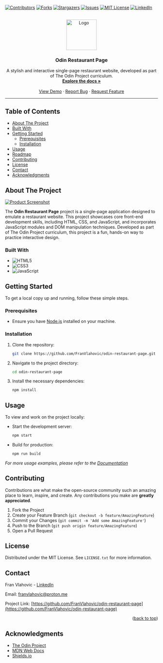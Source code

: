 <!-- PROJECT SHIELDS -->
[![Contributors][contributors-shield]][contributors-url]
[![Forks][forks-shield]][forks-url]
[![Stargazers][stars-shield]][stars-url]
[![Issues][issues-shield]][issues-url]
[![MIT License][license-shield]][license-url]
[![LinkedIn][linkedin-shield]][linkedin-url]

<!-- PROJECT LOGO -->
<br />
<div align="center">
  <a href="https://github.com/FranVlahovic/odin-restaurant-page">
    <img src="images/logo.png" alt="Logo" width="100" height="100">
  </a>

  <h3 align="center">Odin Restaurant Page</h3>

  <p align="center">
    A stylish and interactive single-page restaurant website, developed as part of The Odin Project curriculum.
    <br />
    <a href="https://github.com/FranVlahovic/odin-restaurant-page"><strong>Explore the docs »</strong></a>
    <br />
    <br />
    <a href="https://your-live-demo-link.com">View Demo</a>
    ·
    <a href="https://github.com/FranVlahovic/odin-restaurant-page/issues/new?labels=bug&template=bug-report---.md">Report Bug</a>
    ·
    <a href="https://github.com/FranVlahovic/odin-restaurant-page/issues/new?labels=enhancement&template=feature-request---.md">Request Feature</a>
  </p>
</div>

---

## Table of Contents

- [About The Project](#about-the-project)
- [Built With](#built-with)
- [Getting Started](#getting-started)
  - [Prerequisites](#prerequisites)
  - [Installation](#installation)
- [Usage](#usage)
- [Roadmap](#roadmap)
- [Contributing](#contributing)
- [License](#license)
- [Contact](#contact)
- [Acknowledgments](#acknowledgments)

## About The Project

[![Product Screenshot][product-screenshot]](https://your-live-demo-link.com)

The **Odin Restaurant Page** project is a single-page application designed to emulate a restaurant website. This project showcases core front-end development skills, including HTML, CSS, and JavaScript, and incorporates JavaScript modules and DOM manipulation techniques. Developed as part of The Odin Project curriculum, this project is a fun, hands-on way to practice interactive design.



### Built With

- ![HTML5](https://img.shields.io/badge/-HTML5-E34F26?style=for-the-badge&logo=html5&logoColor=white)
- ![CSS3](https://img.shields.io/badge/-CSS3-1572B6?style=for-the-badge&logo=css3&logoColor=white)
- ![JavaScript](https://img.shields.io/badge/-JavaScript-F7DF1E?style=for-the-badge&logo=javascript&logoColor=black)


## Getting Started

To get a local copy up and running, follow these simple steps.

### Prerequisites

- Ensure you have [Node.js](https://nodejs.org/) installed on your machine.

### Installation

1. Clone the repository:
   ```sh
   git clone https://github.com/FranVlahovic/odin-restaurant-page.git
   ```
2. Navigate to the project directory:
   ```sh
   cd odin-restaurant-page
   ```
3. Install the necessary dependencies:
   ```sh
   npm install
   ```



## Usage

To view and work on the project locally:

- Start the development server:
  ```sh
  npm start
  ```

- Build for production:
  ```sh
  npm run build
  ```

_For more usage examples, please refer to the [Documentation](https://example.com)_


## Contributing

Contributions are what make the open-source community such an amazing place to learn, inspire, and create. Any contributions you make are **greatly appreciated**.

1. Fork the Project
2. Create your Feature Branch (`git checkout -b feature/AmazingFeature`)
3. Commit your Changes (`git commit -m 'Add some AmazingFeature'`)
4. Push to the Branch (`git push origin feature/AmazingFeature`)
5. Open a Pull Request


## License

Distributed under the MIT License. See `LICENSE.txt` for more information.



## Contact

Fran Vlahovic - [LinkedIn](https://linkedin.com/in/franvlahovic)

Email: franvlahovic@proton.me

Project Link: [https://github.com/FranVlahovic/odin-restaurant-page](https://github.com/FranVlahovic/odin-restaurant-page)

<p align="right">(<a href="#readme-top">back to top</a>)</p>

## Acknowledgments

- [The Odin Project](https://www.theodinproject.com/)
- [MDN Web Docs](https://developer.mozilla.org/)
- [Shields.io](https://shields.io/)

<!-- MARKDOWN LINKS & IMAGES -->
[contributors-shield]: https://img.shields.io/github/contributors/FranVlahovic/odin-restaurant-page.svg?style=for-the-badge
[contributors-url]: https://github.com/FranVlahovic/odin-restaurant-page/graphs/contributors
[forks-shield]: https://img.shields.io/github/forks/FranVlahovic/odin-restaurant-page.svg?style=for-the-badge
[forks-url]: https://github.com/FranVlahovic/odin-restaurant-page/network/members
[stars-shield]: https://img.shields.io/github/stars/FranVlahovic/odin-restaurant-page.svg?style=for-the-badge
[stars-url]: https://github.com/FranVlahovic/odin-restaurant-page/stargazers
[issues-shield]: https://img.shields.io/github/issues/FranVlahovic/odin-restaurant-page.svg?style=for-the-badge
[issues-url]: https://github.com/FranVlahovic/odin-restaurant-page/issues
[license-shield]: https://img.shields.io/github/license/FranVlahovic/odin-restaurant-page.svg?style=for-the-badge
[license-url]: https://github.com/FranVlahovic/odin-restaurant-page/blob/main/LICENSE
[linkedin-shield]: https://img.shields.io/badge/-LinkedIn-blue.svg?style=for-the-badge&logo=linkedin&logoColor=white
[linkedin-url]: https://linkedin.com/in/franvlahovic
[product-screenshot]: images/screenshot.png
```
